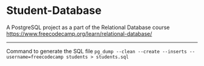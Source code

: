 # Student-Database
A PostgreSQL project as a part of the Relational Database course https://www.freecodecamp.org/learn/relational-database/

***

Command to generate the SQL file
`pg_dump --clean --create --inserts --username=freecodecamp students > students.sql`
